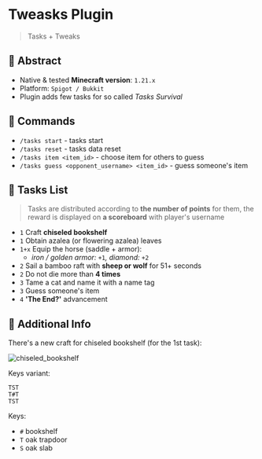 # Tweasks Plugin
> Tasks + Tweaks

## 🌃 Abstract

- Native & tested **Minecraft version**: `1.21.x`
- Platform: `Spigot / Bukkit`
- Plugin adds few tasks for so called _Tasks Survival_

## 💭 Commands

- `/tasks start` - tasks start
- `/tasks reset` - tasks data reset
- `/tasks item <item_id>` - choose item for others to guess
- `/tasks guess <opponent_username> <item_id>` - guess someone's item

## 🍃 Tasks List
> Tasks are distributed according to **the number of points** for them, the reward is displayed on **a scoreboard** with player's username

- `1` Craft **chiseled bookshelf**
- `1` Obtain azalea (or flowering azalea) leaves
- `1+x` Equip the horse (saddle + armor):
  - _iron / golden armor:_ `+1`_, diamond:_ `+2`
-  `2` Sail a bamboo raft with **sheep or wolf** for 51+ seconds
- `2` Do not die more than **4 times**
- `3` Tame a cat and name it with a name tag
- `3` Guess someone's item
- `4` **'The End?'** advancement

## 💠 Additional Info

There's a new craft for chiseled bookshelf (for the 1st task):

![chiseled_bookshelf](https://github.com/user-attachments/assets/f31d9bab-1c62-4a89-89fa-232d0523a050)

Keys variant:
```
TST
T#T
TST
```

Keys:
- `#` bookshelf
- `T` oak trapdoor
- `S` oak slab
